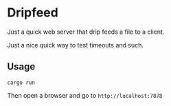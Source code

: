 # Dripfeed

Just a quick web server that drip feeds a file to a client.

Just a nice quick way to test timeouts and such.

## Usage

```
cargo run
```

Then open a browser and go to `http://localhost:7878`
